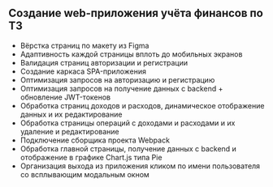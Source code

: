 ## Создание web-приложения учёта финансов по ТЗ
* Вёрстка страниц по макету из Figma
* Адаптивность каждой страницы вплоть до мобильных экранов
* Валидация страниц авторизации и регистрации
* Создание каркаса SPA-приложения
* Оптимизация запросов на авторизацию и регистрацию
* Оптимизация запросов на получение данных с backend + обновление JWT-токенов
* Обработка страниц доходов и расходов, динамическое отображение данных и их редактирование
* Обработка страницы операций с доходами и расходами и их удаление и редактирование
* Подключение сборщика проекта Webpack
* Обработка главной страницы, получение данных с backend и отображение в графике Chart.js типа Pie
* Организация выхода из приложения кликом по имени пользователя со всплывающим модальным окном
